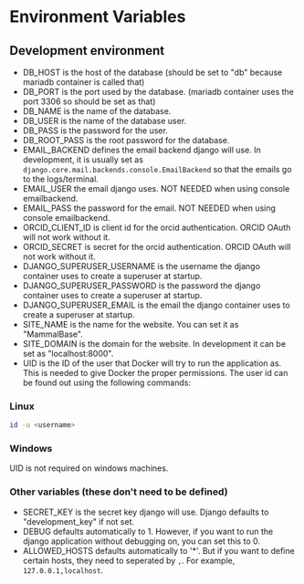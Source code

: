 # Environment Variables

## Development environment

- DB_HOST is the host of the database (should be set to "db" because mariadb container is called that)
- DB_PORT is the port used by the database. (mariadb container uses the port 3306 so should be set as that)
- DB_NAME is the name of the database. 
- DB_USER is the name of the database user.
- DB_PASS is the password for the user. 
- DB_ROOT_PASS is the root password for the database. 
- EMAIL_BACKEND defines the email backend django will use. In development, it is usually set as `django.core.mail.backends.console.EmailBackend` so that the emails go to the logs/terminal.
- EMAIL_USER the email django uses. NOT NEEDED when using console emailbackend.
- EMAIL_PASS the password for the email. NOT NEEDED when using console emailbackend.
- ORCID_CLIENT_ID is client id for the orcid authentication. ORCID OAuth will not work without it. 
- ORCID_SECRET is secret for the orcid authentication. ORCID OAuth will not work without it.
- DJANGO_SUPERUSER_USERNAME is the username the django container uses to create a superuser at startup.
- DJANGO_SUPERUSER_PASSWORD is the password the django container uses to create a superuser at startup.
- DJANGO_SUPERUSER_EMAIL is the email the django container uses to create a superuser at startup.
- SITE_NAME is the name for the website. You can set it as "MammalBase".
- SITE_DOMAIN is the domain for the website. In development it can be set as "localhost:8000".
- UID is the ID of the user that Docker will try to run the application as. This is needed to give Docker the proper permissions. The user id can be found out using the following commands:
### Linux 
```bash
id -u <username>
```
### Windows
UID is not required on windows machines.

### Other variables (these don't need to be defined)

- SECRET_KEY is the secret key django will use. Django defaults to "development_key" if not set. 
- DEBUG defaults automatically to 1. However, if you want to run the django application without debugging on, you can set this to 0.
- ALLOWED_HOSTS defaults automatically to '*'. But if you want to define certain hosts, they need to seperated by `,`. For example, `127.0.0.1,localhost`.

 
 
